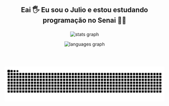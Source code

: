 <h2 align="center">Eai 🖐️ Eu sou o Julio e estou estudando programação no Senai 🧑‍💻</h2>

###

<div align="center">
 <p> <img src="https://github-readme-stats.vercel.app/api?username=julioau15&hide_title=false&hide_rank=false&show_icons=true&include_all_commits=true&count_private=true&disable_animations=false&theme=dracula&locale=en&hide_border=false" height="150"  alt="stats graph"  /> </p>
 <p> <img src="https://github-readme-stats.vercel.app/api/top-langs?username=julioau15&locale=en&hide_title=false&layout=compact&card_width=320&langs_count=5&theme=dracula&hide_border=false" height="150" alt="languages graph"  /> </p>
</div>

###

<br clear="both">

###

![Snake animation](https://github.com/julioau15/julioau15/blob/output/github-contribution-grid-snake.svg)

<!--
**julioau15/Julioau15** is a ✨ _special_ ✨ repository because its `README.md` (this file) appears on your GitHub profile.

Here are some ideas to get you started:

- 🔭 I’m currently working on ...
- 🌱 I’m currently learning ...
- 👯 I’m looking to collaborate on ...
- 🤔 I’m looking for help with ...
- 💬 Ask me about ...
- 📫 How to reach me: ...
- 😄 Pronouns: ...
- ⚡ Fun fact: ...
-->
